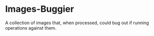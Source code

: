 # Images-Buggier
A collection of images that, when processed, could bug out if running operations against them.

